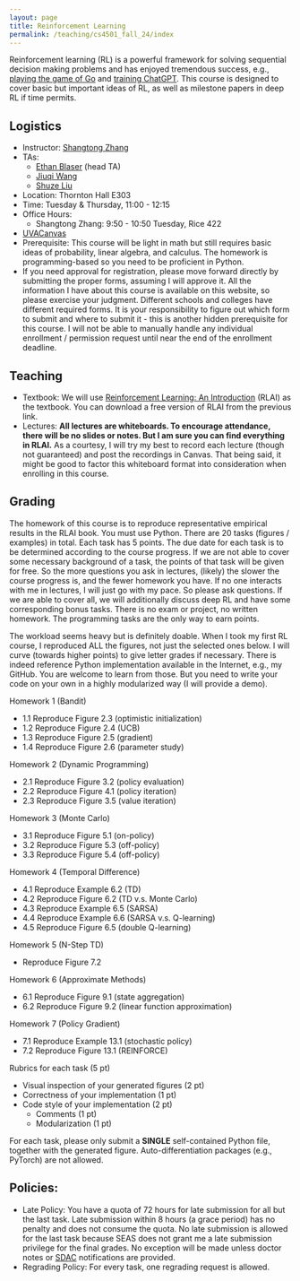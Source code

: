 ```yaml
---
layout: page
title: Reinforcement Learning
permalink: /teaching/cs4501_fall_24/index
---
```


Reinforcement learning (RL) is a powerful framework for solving sequential decision making problems
and has enjoyed tremendous success, e.g., [playing the game of Go](https://www.nature.com/articles/nature16961) and [training ChatGPT](https://chat.openai.com/auth/login).
This course is designed to cover basic but important ideas of RL, as well as milestone papers in deep RL if time permits.

## Logistics

- Instructor: [Shangtong Zhang](/)
- TAs:
  - [Ethan Blaser](ehb2bf@virginia.edu) (head TA)
  - [Jiuqi Wang](xgu3km@virginia.edu)
  - [Shuze Liu](shuzeliu@virginia.edu)
- Location: Thornton Hall E303
- Time: Tuesday & Thursday, 11:00 - 12:15  
- Office Hours: 
  - Shangtong Zhang: 9:50 - 10:50 Tuesday, Rice 422
- [UVACanvas](https://canvas.its.virginia.edu/courses/115999)
- Prerequisite:
  This course will be light in math but still requires basic ideas of probability, linear algebra, and calculus. The homework is programming-based so you need to be proficient in Python.
- If you need approval for registration,
please move forward directly by submitting the proper forms,
assuming I will approve it.
All the information I have about this course is available on this website,
so please exercise your judgment.
Different schools and colleges have different required forms.
It is your responsibility to figure out which form to submit and where to submit it - this is another hidden prerequisite for this course.
I will not be able to manually handle any individual enrollment / permission  request until near the end of the enrollment deadline.

## Teaching
- Textbook: We will use [Reinforcement Learning: An Introduction](http://incompleteideas.net/book/the-book-2nd.html) (RLAI) as the textbook.
You can download a free version of RLAI from the previous link.
- Lectures: **All lectures are whiteboards. To encourage attendance, there will be no slides or notes. But I am sure you can find everything in RLAI.**
As a courtesy,
I will try my best to record each lecture (though not guaranteed) and post the recordings in Canvas.
That being said, it might be good to factor this whiteboard format into consideration when enrolling in this course.

## Grading

The homework of this course is to reproduce representative empirical results in the RLAI book. 
You must use Python.
There are 20 tasks (figures / examples) in total.
Each task has 5 points.
The due date for each task is to be determined according to the course progress.
If we are not able to cover some necessary background of a task, the points of that task will be given for free.
So the more questions you ask in lectures,
(likely) the slower the course progress is,
and the fewer homework you have.
If no one interacts with me in lectures, 
I will just go with my pace.
So please ask questions.
If we are able to cover all,
we will additionally discuss deep RL and have some corresponding bonus tasks.
There is no exam or project, no written homework.
The programming tasks are the only way to earn points.

The workload seems heavy but is definitely doable. When I took my first RL course, I reproduced ALL the figures, not just the selected ones below.
I will curve (towards higher points) to give letter grades if necessary.
There is indeed reference Python implementation available in the Internet, e.g., my GitHub.
You are welcome to learn from those.
But you need to write your code on your own in a highly modularized way (I will provide a demo).

Homework 1 (Bandit)
* 1.1 Reproduce Figure 2.3 (optimistic initialization)
* 1.2 Reproduce Figure 2.4 (UCB)
* 1.3 Reproduce Figure 2.5 (gradient)
* 1.4 Reproduce Figure 2.6 (parameter study)

Homework 2 (Dynamic Programming)
* 2.1 Reproduce Figure 3.2 (policy evaluation)
* 2.2 Reproduce Figure 4.1 (policy iteration)
* 2.3 Reproduce Figure 3.5 (value iteration)

Homework 3 (Monte Carlo)
* 3.1 Reproduce Figure 5.1 (on-policy)
* 3.2 Reproduce Figure 5.3 (off-policy)
* 3.3 Reproduce Figure 5.4 (off-policy)

Homework 4 (Temporal Difference)
* 4.1 Reproduce Example 6.2 (TD)
* 4.2 Reproduce Figure 6.2 (TD v.s. Monte Carlo)
* 4.3 Reproduce Example 6.5 (SARSA)
* 4.4 Reproduce Example 6.6 (SARSA v.s. Q-learning)
* 4.5 Reproduce Figure 6.5 (double Q-learning)

Homework 5 (N-Step TD)
* Reproduce Figure 7.2

Homework 6 (Approximate Methods)
* 6.1 Reproduce Figure 9.1 (state aggregation)
* 6.2 Reproduce Figure 9.2 (linear function approximation)

Homework 7 (Policy Gradient)
* 7.1 Reproduce Example 13.1 (stochastic policy)
* 7.2 Reproduce Figure 13.1 (REINFORCE)

Rubrics for each task (5 pt)
* Visual inspection of your generated figures (2 pt)
* Correctness of your implementation (1 pt)
* Code style of your implementation (2 pt)
  * Comments (1 pt)
  * Modularization (1 pt)

For each task, please only submit a **SINGLE** self-contained Python file, together with the generated figure.
Auto-differentiation packages (e.g., PyTorch) are not allowed.

<!-- ## Roadmap (TBA): -->

<!-- | Date  |  Comments |
|-------| ----------|
|01/18||
|01/23||
|01/25||
|01/30||
|02/01||
|02/06||
|02/08||
|02/11| HW 1 Due. Project proposal Due. |
|02/15||
|02/20| No lecture (tentative). |
|02/22||
|02/25| HW 2 Due.|
|02/27||
|02/29||
|03/05| No lecture. Spring recess.|
|03/07| No lecture. Spring recess.|
|03/10| HW 3 Due.|
|03/12||
|03/14||
|03/19||
|03/21||
|03/24| HW 4 Due.|
|03/26||
|03/28||
|04/02||
|04/04||
|04/07| HW 5 Due.|
|04/09||
|04/11||
|04/16||
|04/21| HW 6 Due.|
|04/18||
|04/23||
|04/25||
|04/30| Last lecture.|
|05/05| Project presentation and writeup due.| -->

## Policies:

- Late Policy:
You have a quota of 72 hours for late submission for all but the last task. 
Late submission within 8 hours (a grace period) has no penalty and does not consume the quota.
No late submission is allowed for the last task because SEAS does not grant me a late submission privilege for the final grades.
No exception will be made unless doctor notes or [SDAC](https://www.studenthealth.virginia.edu/SDAC) notifications are provided.
- Regrading Policy: For every task, one regrading request is allowed. 